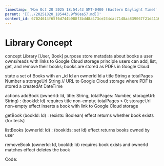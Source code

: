 ```yaml
---
timestamp: 'Mon Oct 20 2025 18:54:43 GMT-0400 (Eastern Daylight Time)'
parent: '[[../20251020_185443.9f90ea57.md]]'
content_id: 67024614f65f6d744b988f3bdd8a473ce234cac7148aa839067f21d4110eb9f6
---
```


# Library Concept

concept Library \[User, Book]
purpose store metadata about books a user owns/reads with links to Google Cloud storage
principle users can add, list, get, and remove their books; books are stored as PDFs in Google Cloud

state
a set of Books with
an \_id Id
an ownerId Id
a title String
a totalPages Number
a storageUrl String  // URL to Google Cloud storage where PDF is stored
a createdAt DateTime

actions
addBook (ownerId: Id, title: String, totalPages: Number, storageUrl: String) : (bookId: Id)
requires title non-empty; totalPages > 0; storageUrl non-empty
effect inserts a book with link to Google Cloud storage

getBook (bookId: Id) : (exists: Boolean)
effect returns whether book exists (for tests)

listBooks (ownerId: Id) : (bookIds: set Id)
effect returns books owned by user

removeBook (ownerId: Id, bookId: Id)
requires book exists and ownerId matches
effect deletes the book

Code:

